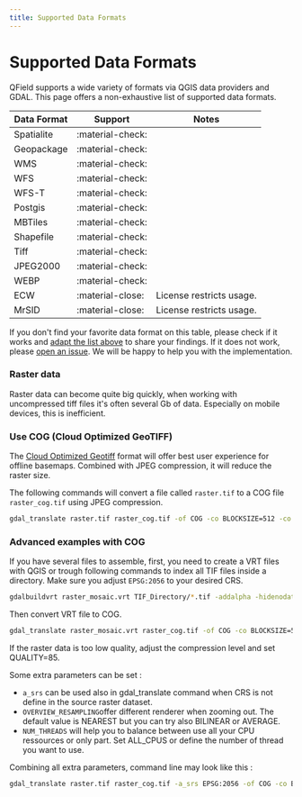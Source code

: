 ```yaml
---
title: Supported Data Formats
---
```


# Supported Data Formats

QField supports a wide variety of formats via QGIS data providers and
GDAL. This page offers a non-exhaustive list of supported data formats.

| Data Format | Support          | Notes                    |
|-------------|------------------|--------------------------|
| Spatialite  | :material-check: |                          |
| Geopackage  | :material-check: |                          |
| WMS         | :material-check: |                          |
| WFS         | :material-check: |                          |
| WFS-T       | :material-check: |                          |
| Postgis     | :material-check: |                          |
| MBTiles     | :material-check: |                          |
| Shapefile   | :material-check: |                          |
| Tiff        | :material-check: |                          |
| JPEG2000    | :material-check: |                          |
| WEBP        | :material-check: |                          |
| ECW         | :material-close: | License restricts usage. |
| MrSID       | :material-close: | License restricts usage. |

If you don't find your favorite data format on this table, please check
if it works and [adapt the list above](https://github.com/opengisch/QField-docs/edit/master/en/project-management/dataformat.rst)
to share your findings. If it does not work, please [open an issue](https://github.com/opengisch/OSGeo4A/issues). We will be happy to
help you with the implementation.

### Raster data

Raster data can become quite big quickly, when working with uncompressed 
tiff files it's often several Gb of data. Especially on mobile devices,
this is inefficient.

### Use COG (Cloud Optimized GeoTIFF)

The [Cloud Optimized Geotiff](https://www.cogeo.org/) format will offer best user experience for offline basemaps.
Combined with JPEG compression, it will reduce the raster size.

The following commands will convert a file called `raster.tif` to a COG file `raster_cog.tif` using JPEG compression.

``` bash
gdal_translate raster.tif raster_cog.tif -of COG -co BLOCKSIZE=512 -co COMPRESS=JPEG -co QUALITY=75 -co BIGTIFF=YES
```

### Advanced examples with COG

If you have several files to assemble, first, you need to create a VRT files with QGIS or trough following commands to index all TIF files inside a directory.  Make sure you adjust `EPSG:2056` to your desired CRS.

``` bash
gdalbuildvrt raster_mosaic.vrt TIF_Directory/*.tif -addalpha -hidenodata -a_srs EPSG:2056
```

Then convert VRT file to COG.

``` bash
gdal_translate raster_mosaic.vrt raster_cog.tif -of COG -co BLOCKSIZE=512 -co COMPRESS=JPEG -co QUALITY=75 -co BIGTIFF=YES
```

If the raster data is too low quality, adjust the compression level and set QUALITY=85.

Some extra parameters can be set :

- `a_srs` can be used also in gdal_translate command when CRS is not define in the source raster dataset.
- `OVERVIEW_RESAMPLING`offer different renderer when zooming out. The default value is NEAREST but you can try also BILINEAR or AVERAGE.
- `NUM_THREADS` will help you to balance between use all your CPU ressources or only part. Set ALL_CPUS or define the number of thread you want to use.

Combining all extra parameters, command line may look like this :

``` bash
gdal_translate raster.tif raster_cog.tif -a_srs EPSG:2056 -of COG -co BLOCKSIZE=512 -co OVERVIEW_RESAMPLING=BILINEAR -co COMPRESS=JPEG -co QUALITY=75 -co NUM_THREADS=6 -co BIGTIFF=YES
```
